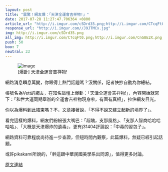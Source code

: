 ```yaml
---
layout: post
title: "震驚！網友爆：「天津全運會吉祥物!」"
date: 2017-07-28 11:27:47.706364 +0800
article_url: "http://i.imgur.com/cSDrd35.png;http://i.imgur.com/CTcqFt0.png;http://i.imgur.com/CnG8E2X.png;http://i.imgur.com/GXUFILG.png;http://i.imgur.com/CTcqFt0.png"
response_url: "http://i.imgur.com//J9JTMCx.jpg"
img: http://i.imgur.com/cSDrd35.png
all_img: http://i.imgur.com/CTcqFt0.png;http://i.imgur.com/CnG8E2X.png;http://i.imgur.com/GXUFILG.png;http://i.imgur.com/CTcqFt0.png;http://i.imgur.com//J9JTMCx.jpg
push: 50
boo: 7
neutral: 33
---
```


<figure>
<img src="http://i.imgur.com/cSDrd35.png" alt="image">
<figcaption>
[爆卦] 天津全運會吉祥物!
</figcaption>
</figure>



網路消息瞬息萬變，你跟得上熱門話題嗎？沒關係，記者快抄自動為你總結。

帳號名為Vett的網友，在知名論壇上爆卦：「天津全運會吉祥物!」，內容開始就寫下：「和世大運同期舉辦的全運會吉祥物現身啦，有圖有真相」，拉住網友目光。

你以為爆料到此結束嗎？不，文章接著說，「不得不說又建立起新的境界了」。

看完這樣的爆料，網友們紛紛張大嘴巴：「超醜，支那風格」、「支那人智商哈哈哈哈哈」、「大概是天津爆炸的遺毒」，更有j31404評論說：「中毒的習包子」。

網路資料可靠程度尚待進一步查證，但短時間內觀察，此篇爆料，無疑已經引起話題。

或許pikakami所說的，「幹這跟中華民國美學系出同源」，值得更多討論。

<a href = "https://www.ptt.cc/bbs/Gossiping/M.1501167834.A.5C7.html">原文連結</a>

